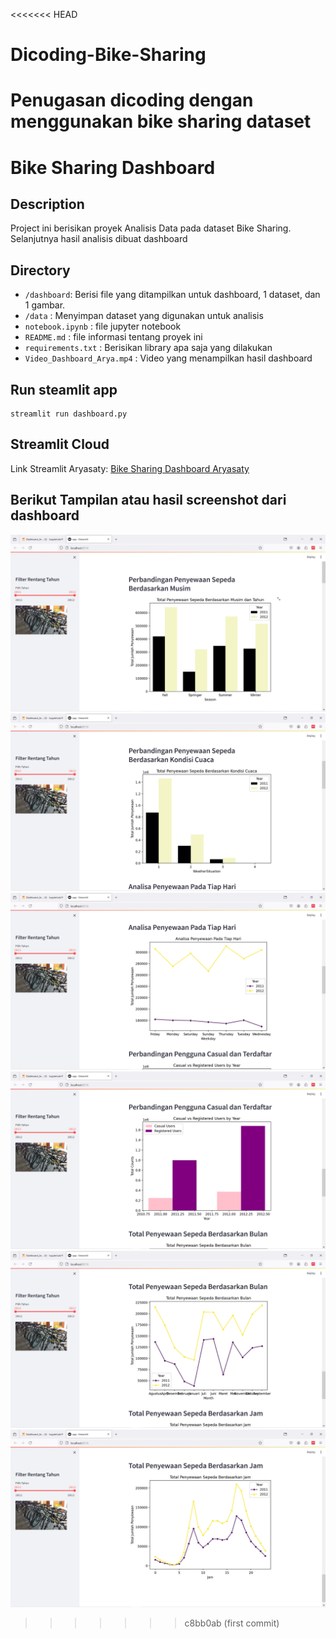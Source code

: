 <<<<<<< HEAD
# Dicoding-Bike-Sharing
Penugasan dicoding dengan menggunakan bike sharing dataset
=======
# Bike Sharing Dashboard

## Description

Project ini berisikan proyek Analisis Data pada dataset Bike Sharing. Selanjutnya hasil analisis dibuat dashboard

## Directory

- `/dashboard`: Berisi file  yang ditampilkan untuk dashboard, 1 dataset, dan 1 gambar.
- `/data` : Menyimpan dataset yang digunakan untuk analisis
- `notebook.ipynb` : file jupyter notebook 
- `README.md` : file informasi tentang proyek ini
- `requirements.txt` : Berisikan library apa saja yang dilakukan 
- `Video_Dashboard_Arya.mp4` : Video  yang menampilkan hasil dashboard 

## Run steamlit app
```
streamlit run dashboard.py
```

## Streamlit Cloud 
Link Streamlit Aryasaty: <a href='https://dashboard-bicycle.streamlit.app' target='_blank' title='Bike Sharing Dashboard Aryasaty | Streamlit'>Bike Sharing Dashboard Aryasaty</a>


## Berikut Tampilan atau hasil screenshot dari dashboard

![Screenshot Dashboard 1](SS-Dashboard-1.png)
![Screenshot Dashboard 2](SS-Dashboard-2.png)
![Screenshot Dashboard 3](SS-Dashboard-3.png)
![Screenshot Dashboard 4](SS-Dashboard-4.png)
![Screenshot Dashboard 5](SS-Dashboard-5.png)
![Screenshot Dashboard 6](SS-Dashboard-6.png)
>>>>>>> c8bb0ab (first commit)
